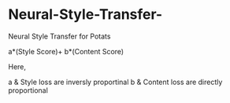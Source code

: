# Neural-Style-Transfer-
Neural Style Transfer  for Potats

a*(Style Score)+ b*(Content Score)

Here,
 
a & Style loss are inversly proportinal
b & Content loss are directly proportional
